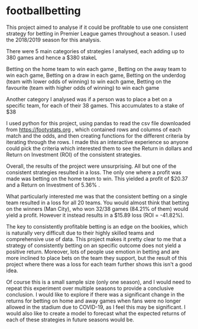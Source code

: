 # footballbetting

This project aimed to analyse if it could be profitable to use one consistent strategy for betting in Premier League games throughout a season. I used the 2018/2019 season for this analysis.

There were 5 main categories of strategies I analysed, each adding up to 380 games and hence a $380 stakeL

Betting on the home team to win each game , Betting on the away team to win each game, Betting on a draw in each game, Betting on the underdog (team with lower odds of winning) to win each game, Betting on the favourite (team with higher odds of winning) to win each game

Another category I analysed was if a person was to place a bet on a specific team, for each of their 38 games. This accumulates to a stake of $38


I used python for this project, using pandas to read the csv file downloaded from https://footystats.org , which contained rows and columns of each match and the odds, and then creating functions for the different criteria by iterating through the rows. I made this an interactive experience so anyone could pick the criteria which interested them to see the Return in dollars and Return on Investment (ROI) of the consistent strategies.


Overall, the results of the project were unsurprising. All but one of the consistent strategies resulted in a loss. The only one where a profit was made was betting on the home team to win. This yielded a profit of $20.37 and a Return on Investment of 5.36% . 

What particularly interested me was that the consistent betting on a single team resulted in a loss for all 20 teams. You would almost think that betting on the winners (Man City), who won 32/38 games (84.21% of them) would yield a profit. However it instead results in a $15.89 loss (ROI = -41.82%).


The key to consistently profitable betting is an edge on the bookies, which is naturally very difficult due to their highly skilled teams and comprehensive use of data. This project makes it pretty clear to me that a strategy of consistently betting on an specific outcome does not yield a positive return. Moreover, lots of people use emotion in betting and are more inclined to place bets on the team they support, but the result of this project where there was a loss for each team further shows this isn't a good idea. 

Of course this is a small sample size (only one season), and I would need to repeat this experiment over multiple seasons to provide a conclusive conclusion. I would like to explore if there was a significant change in the returns for betting on home and away games when fans were no longer allowed in the stadium due to COVID-19, as I feel this may be significant. I would also like to create a model to forecast what the expected returns of each of these strategies in future seasons would be.


